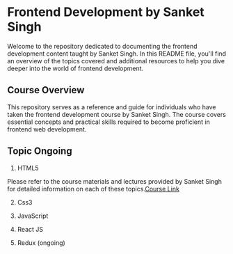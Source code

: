 # Frontend Development by Sanket Singh

Welcome to the repository dedicated to documenting the frontend development content taught by Sanket Singh. In this README file, you'll find an overview of the topics covered and additional resources to help you dive deeper into the world of frontend development.

<!-- ## Table of Contents
- [Course Overview](#course-overview)
- [Topics Covered](#topics-covered)
- [Getting Started](#getting-started)
- [Resources](#resources)
- [Contributing](#contributing)
- [License](#license) -->

## Course Overview

This repository serves as a reference and guide for individuals who have taken the frontend development course by Sanket Singh. The course covers essential concepts and practical skills required to become proficient in frontend web development.

## Topic Ongoing

1. HTML5

Please refer to the course materials and lectures provided by Sanket Singh for detailed information on each of these topics.[Course Link](https://courses.algocamp.io/learn/Frontend-Development-With-ReactJS)

2. Css3

3. JavaScript

4. React JS

5. Redux (ongoing)

<!-- ## Getting Started

To get started with the frontend development content taught by Sanket Singh, follow these steps:

1. Clone this repository to your local machine using Git:

   ```bash
   git clone <repository-url> -->
